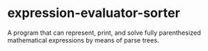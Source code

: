 # expression-evaluator-sorter
A program that can represent, print, and solve fully parenthesized mathematical expressions by means of parse trees. 
